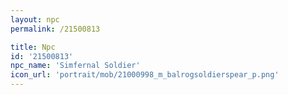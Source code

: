 ```yaml
---
layout: npc
permalink: /21500813

title: Npc
id: '21500813'
npc_name: 'Simfernal Soldier'
icon_url: 'portrait/mob/21000998_m_balrogsoldierspear_p.png'
---
```

